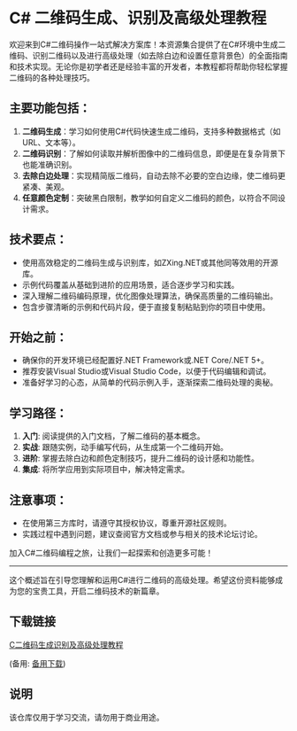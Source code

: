 # C# 二维码生成、识别及高级处理教程

欢迎来到C#二维码操作一站式解决方案库！本资源集合提供了在C#环境中生成二维码、识别二维码以及进行高级处理（如去除白边和设置任意背景色）的全面指南和技术实现。无论你是初学者还是经验丰富的开发者，本教程都将帮助你轻松掌握二维码的各种处理技巧。

## 主要功能包括：

1. **二维码生成**：学习如何使用C#代码快速生成二维码，支持多种数据格式（如URL、文本等）。
2. **二维码识别**：了解如何读取并解析图像中的二维码信息，即便是在复杂背景下也能准确识别。
3. **去除白边处理**：实现精简版二维码，自动去除不必要的空白边缘，使二维码更紧凑、美观。
4. **任意颜色定制**：突破黑白限制，教学如何自定义二维码的颜色，以符合不同设计需求。

## 技术要点：

- 使用高效稳定的二维码生成与识别库，如ZXing.NET或其他同等效用的开源库。
- 示例代码覆盖从基础到进阶的应用场景，适合逐步学习和实践。
- 深入理解二维码编码原理，优化图像处理算法，确保高质量的二维码输出。
- 包含步骤清晰的示例和代码片段，便于直接复制粘贴到你的项目中使用。

## 开始之前：

- 确保你的开发环境已经配置好.NET Framework或.NET Core/.NET 5+。
- 推荐安装Visual Studio或Visual Studio Code，以便于代码编辑和调试。
- 准备好学习的心态，从简单的代码示例入手，逐渐探索二维码处理的奥秘。

## 学习路径：

1. **入门**: 阅读提供的入门文档，了解二维码的基本概念。
2. **实战**: 跟随实例，动手编写代码，从生成第一个二维码开始。
3. **进阶**: 掌握去除白边和颜色定制技巧，提升二维码的设计感和功能性。
4. **集成**: 将所学应用到实际项目中，解决特定需求。

## 注意事项：

- 在使用第三方库时，请遵守其授权协议，尊重开源社区规则。
- 实践过程中遇到问题，建议查阅官方文档或参与相关的技术论坛讨论。

加入C#二维码编程之旅，让我们一起探索和创造更多可能！

---

这个概述旨在引导您理解和运用C#进行二维码的高级处理。希望这份资料能够成为您的宝贵工具，开启二维码技术的新篇章。

## 下载链接
[C二维码生成识别及高级处理教程](https://pan.quark.cn/s/4e1093b32e54) 

(备用: [备用下载](https://pan.baidu.com/s/1h4uhili6Xnh_2i2maMEeXg?pwd=1234))

## 说明

该仓库仅用于学习交流，请勿用于商业用途。
